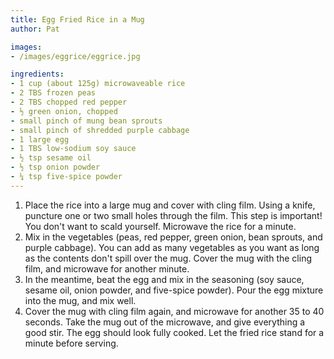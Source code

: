 ```yaml
---
title: Egg Fried Rice in a Mug
author: Pat

images:
- /images/eggrice/eggrice.jpg

ingredients:
- 1 cup (about 125g) microwaveable rice
- 2 TBS frozen peas
- 2 TBS chopped red pepper
- ½ green onion, chopped
- small pinch of mung bean sprouts
- small pinch of shredded purple cabbage
- 1 large egg
- 1 TBS low-sodium soy sauce
- ½ tsp sesame oil
- ½ tsp onion powder
- ¼ tsp five-spice powder
---
```


1. Place the rice into a large mug and cover with cling film. Using a knife, puncture one or two small holes through the film. This step is important! You don't want to scald yourself. Microwave the rice for a minute.
2. Mix in the vegetables (peas, red pepper, green onion, bean sprouts, and purple cabbage). You can add as many vegetables as you want as long as the contents don't spill over the mug. Cover the mug with the cling film, and microwave for another minute.
3. In the meantime, beat the egg and mix in the seasoning (soy sauce, sesame oil, onion powder, and five-spice powder). Pour the egg mixture into the mug, and mix well.
4. Cover the mug with cling film again, and microwave for another 35 to 40 seconds. Take the mug out of the microwave, and give everything a good stir. The egg should look fully cooked. Let the fried rice stand for a minute before serving.
